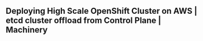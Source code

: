 ## Deploying High Scale OpenShift Cluster on AWS | etcd cluster offload from Control Plane | Machinery

<!---
State: WIP

Goals:

- Describe steps to setup workgroups to be used for infrastructure 
  resources, like Prometheus, Log server, ingress/routers, api gateways

-->
